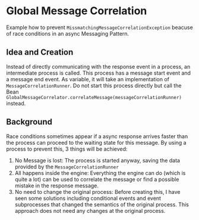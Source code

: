 # Global Message Correlation

Example how to prevent `MissmatchingMessageCorrelationException` beacuse of race conditions in an async Messaging Pattern.

## Idea and Creation

Instead of directly communicating with the response event in a process, an intermediate process is called. This process has a message start event and a message end event. As variable, it will take an implementation of `MessageCorrelationRunner`. Do not start this process directly but call the Bean `GlobalMessageCorrelator.correlateMessage(messageCorrelationRunner)` instead. 

## Background

Race conditions sometimes appear if a async response arrives faster than the process can proceed to the waiting state for this message. By using a process to prevent this, 3 things will be achieved: 
1. No Message is lost: The process is started anyway, saving the data provided by the `MessageCorrelationRunner`
2. All happens inside the engine: Everything the engine can do (which is quite a lot) can be used to correlate the message or find a possible mistake in the response message.
3. No need to change the original process: Before creating this, I have seen some solutions including conditional events and event subprocesses that changed the semantics of the original process. This approach does not need any changes at the original process.